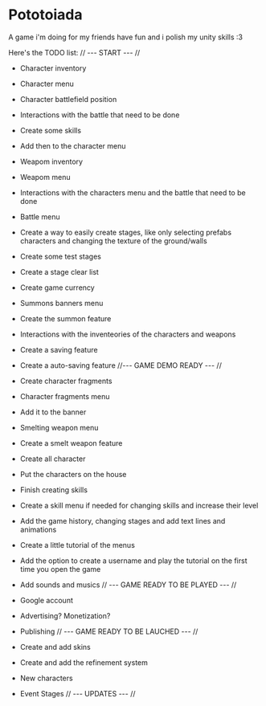 # Pototoiada
A game i'm doing for my friends have fun and i polish my unity skills :3

Here's the TODO list:
// --- START --- //

- Character inventory
- Character menu
- Character battlefield position
- Interactions with the battle that need to be done
- Create some skills
- Add then to the character menu
- Weapom inventory
- Weapom menu
- Interactions with the characters menu and the battle that need to be done
- Battle menu
- Create a way to easily create stages, like only selecting prefabs characters and changing the texture of the ground/walls
- Create some test stages
- Create a stage clear list
- Create game currency
- Summons banners menu
- Create the summon feature
- Interactions with the inventeories of the characters and weapons
- Create a saving feature
- Create a auto-saving feature
//--- GAME DEMO READY --- //

- Create character fragments
- Character fragments menu
- Add it to the banner
- Smelting weapon menu
- Create a smelt weapon feature
- Create all character
- Put the characters on the house
- Finish creating skills
- Create a skill menu if needed for changing skills and increase their level
- Add the game history, changing stages and add text lines and animations
- Create a little tutorial of the menus
- Add the option to create a username and play the tutorial on the first time you open the game
- Add sounds and musics
// --- GAME READY TO BE PLAYED --- //

- Google account
- Advertising? Monetization?
- Publishing
// --- GAME READY TO BE LAUCHED --- //

- Create and add skins
- Create and add the refinement system
- New characters
- Event Stages
// --- UPDATES --- //
